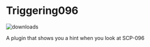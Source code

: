 # Triggering096

![downloads](https://img.shields.io/github/downloads/SrSisco/Triggering096/total?style=for-the-badge)

A plugin that shows you a hint when you look at SCP-096
